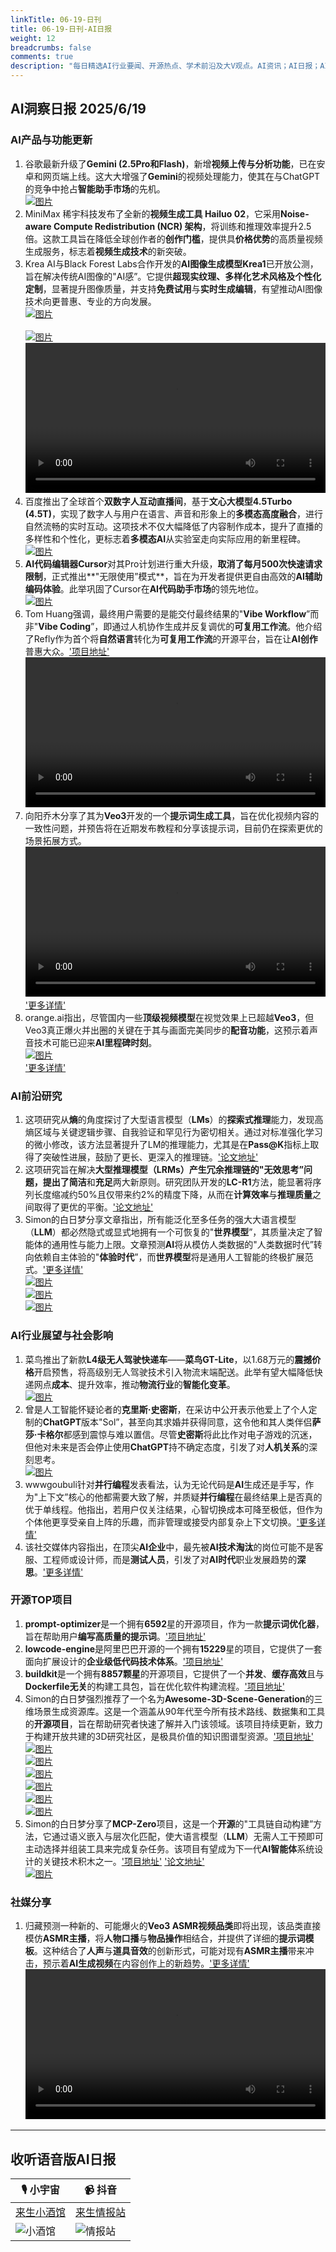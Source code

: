 ```yaml
---
linkTitle: 06-19-日刊
title: 06-19-日刊-AI日报
weight: 12
breadcrumbs: false
comments: true
description: "每日精选AI行业要闻、开源热点、学术前沿及大V观点。AI资讯；AI日报；AI知识库；AI教程；AI资讯日报；AI工具；AI Daily News 。1.  谷歌最新升级了**Gemini (2.5Pro和Flash)**，新增**视频上传与分析功能**，已在安卓和网页端上线。这大大增强了**Gemini**"
---
```


## AI洞察日报 2025/6/19

### **AI产品与功能更新**
1.  谷歌最新升级了**Gemini (2.5Pro和Flash)**，新增**视频上传与分析功能**，已在安卓和网页端上线。这大大增强了**Gemini**的视频处理能力，使其在与ChatGPT的竞争中抢占**智能助手市场**的先机。
    <br/> [![图片](https://autoproxy.justlikemaki.vip/?pp=https://pic.chinaz.com/picmap/202312070835429226_0.jpg)](https://autoproxy.justlikemaki.vip/?pp=https://pic.chinaz.com/picmap/202312070835429226_0.jpg) <br/>
2.  MiniMax 稀宇科技发布了全新的**视频生成工具 Hailuo 02**，它采用**Noise-aware Compute Redistribution (NCR) 架构**，将训练和推理效率提升2.5倍。这款工具旨在降低全球创作者的**创作门槛**，提供具**价格优势**的高质量视频生成服务，标志着**视频生成技术**的新突破。
3.  Krea AI与Black Forest Labs合作开发的**AI图像生成模型Krea1**已开放公测，旨在解决传统AI图像的"AI感”。它提供**超现实纹理、多样化艺术风格及个性化定制**，显著提升图像质量，并支持**免费试用**与**实时生成编辑**，有望推动AI图像技术向更普惠、专业的方向发展。 <br/> [![图片](https://autoproxy.justlikemaki.vip/?pp=https://pic.chinaz.com/2025/0618/6388584045390001178873097.png)](https://autoproxy.justlikemaki.vip/?pp=https://pic.chinaz.com/2025/0618/6388584045390001178873097.png) <br/> <br/> [![图片](https://autoproxy.justlikemaki.vip/?pp=https://pic.chinaz.com/2025/0618/6388584048069461376736744.png)](https://autoproxy.justlikemaki.vip/?pp=https://pic.chinaz.com/2025/0618/6388584048069461376736744.png) <br/> <video src="https://autoproxy.justlikemaki.vip/?pp=https://pic.chinaz.com/video/2025/0618/6388584050342967765042351.mp4" controls="controls" width="100%"></video>
4.  百度推出了全球首个**双数字人互动直播间**，基于**文心大模型4.5Turbo (4.5T)**，实现了数字人与用户在语言、声音和形象上的**多模态高度融合**，进行自然流畅的实时互动。这项技术不仅大幅降低了内容制作成本，提升了直播的多样性和个性化，更标志着**多模态AI**从实验室走向实际应用的新里程碑。 <br/> [![图片](https://autoproxy.justlikemaki.vip/?pp=https://pic.chinaz.com/picmap/202007162234282981_1.jpg)](https://autoproxy.justlikemaki.vip/?pp=https://pic.chinaz.com/picmap/202007162234282981_1.jpg) <br/>
5.  **AI代码编辑器Cursor**对其Pro计划进行重大升级，**取消了每月500次快速请求限制**，正式推出**"无限使用”模式**，旨在为开发者提供更自由高效的**AI辅助编码体验**。此举巩固了Cursor在**AI代码助手市场**的领先地位。 <br/> [![图片](https://autoproxy.justlikemaki.vip/?pp=https://pic.chinaz.com/2025/0618/6388583445641804235042708.png)](https://autoproxy.justlikemaki.vip/?pp=https://pic.chinaz.com/2025/0618/6388583445641804235042708.png) <br/>
6.  Tom Huang强调，最终用户需要的是能交付最终结果的"**Vibe Workflow**”而非"**Vibe Coding**”，即通过人机协作生成并反复调优的**可复用工作流**。他介绍了Refly作为首个将**自然语言**转化为**可复用工作流**的开源平台，旨在让**AI创作**普惠大众。['项目地址'](https://github.com/refly-ai/refly)
    <video src="https://video.twimg.com/amplify_video/1935227493088378884/vid/avc1/2352x1344/iAXQzjpugKV0tAh2.mp4?tag=21" controls="controls" width="100%"></video>
7.  向阳乔木分享了其为**Veo3**开发的一个**提示词生成工具**，旨在优化视频内容的一致性问题，并预告将在近期发布教程和分享该提示词，目前仍在探索更优的场景拓展方式。 <video src="https://video.twimg.com/amplify_video/1935147696849137664/vid/avc1/2560x1440/qLx_k-dN3gVxr38X.mp4?tag=21" controls="controls" width="100%"></video> ['更多详情'](https://x.com/vista8/status/1935148024491295224)
8.  orange.ai指出，尽管国内一些**顶级视频模型**在视觉效果上已超越**Veo3**，但Veo3真正爆火并出圈的关键在于其与画面完美同步的**配音功能**，这预示着声音技术可能已迎来**AI里程碑时刻**。 <br/> [![图片](https://pbs.twimg.com/media/GtrbzaTaQAQU9EV?format=jpg&name=orig)](https://pbs.twimg.com/media/GtrbzaTaQAQU9EV?format=jpg&name=orig) <br/> ['更多详情'](https://x.com/oran_ge/status/1935100679795925497)

### **AI前沿研究**
1.  这项研究从**熵**的角度探讨了大型语言模型（**LMs**）的**探索式推理**能力，发现高熵区域与关键逻辑步骤、自我验证和罕见行为密切相关。通过对标准强化学习的微小修改，该方法显著提升了LM的推理能力，尤其是在**Pass@K**指标上取得了突破性进展，鼓励了更长、更深入的推理链。['论文地址'](https://arxiv.org/abs/2506.14758)
2.  这项研究旨在解决**大型推理模型（LRMs）**产生冗余推理链的"**无效思考**”问题，提出了**简洁**和**充足**两大新原则。研究团队开发的**LC-R1**方法，能显著将序列长度缩减约50%且仅带来约2%的精度下降，从而在**计算效率**与**推理质量**之间取得了更优的平衡。['论文地址'](https://arxiv.org/abs/2506.14755)
3.  Simon的白日梦分享文章指出，所有能泛化至多任务的强大大语言模型（**LLM**）都必然隐式或显式地拥有一个可恢复的"**世界模型**”，其质量决定了智能体的通用性与能力上限。文章预测**AI**将从模仿人类数据的"人类数据时代”转向依赖自主体验的"**体验时代**”，而**世界模型**将是通用人工智能的终极扩展范式。['更多详情'](https://richardcsuwandi.github.io/blog/2025/agents-world-models/) <br/> [![图片](https://cdnv2.ruguoapp.com/FtK2gTPy1Teddtyb6kSvt8dz3B9kv3.png)](https://cdnv2.ruguoapp.com/FtK2gTPy1Teddtyb6kSvt8dz3B9kv3.png) <br/> [![图片](https://cdnv2.ruguoapp.com/FkaQmUJiidAj-khrmV1xD88mXunRv3.png)](https://cdnv2.ruguoapp.com/FkaQmUJiidAj-khrmV1xD88mXunRv3.png) <br/> [![图片](https://cdnv2.ruguoapp.com/Fs4O-gqjGsJ1-vZfaK4YV8teBfcxv3.png)](https://cdnv2.ruguoapp.com/Fs4O-gqjGsJ1-vZfaK4YV8teBfcxv3.png) <br/>

### **AI行业展望与社会影响**
1.  菜鸟推出了新款**L4级无人驾驶快递车**——**菜鸟GT-Lite**，以1.68万元的**震撼价格**开启预售，将高级别无人驾驶技术引入物流末端配送。此举有望大幅降低快递网点**成本**、提升效率，推动**物流行业**的**智能化变革**。
    <br/> [![图片](https://autoproxy.justlikemaki.vip/?pp=https://pic.chinaz.com/2025/0618/6388585497597510112731204.png)](https://autoproxy.justlikemaki.vip/?pp=https://pic.chinaz.com/2025/0618/6388585497597510112731204.png) <br/>
2.  曾是人工智能怀疑论者的**克里斯·史密斯**，在采访中公开表示他爱上了个人定制的**ChatGPT**版本"Sol”，甚至向其求婚并获得同意，这令他和其人类伴侣**萨莎·卡格尔**都感到震惊与难以置信。尽管**史密斯**将此比作对电子游戏的沉迷，但他对未来是否会停止使用**ChatGPT**持不确定态度，引发了对**人机关系**的深刻思考。
    <br/> [![图片](https://autoproxy.justlikemaki.vip/?pp=https://pic.chinaz.com/picmap/202311151629210844_2.jpg)](https://autoproxy.justlikemaki.vip/?pp=https://pic.chinaz.com/picmap/202311151629210844_2.jpg) <br/>
3.  wwwgoubuli针对**并行编程**发表看法，认为无论代码是**AI**生成还是手写，作为"上下文”核心的他都需要大致了解，并质疑**并行编程**在最终结果上是否真的优于单线程。他指出，若用户仅关注结果，心智切换成本可降至极低，但作为个体他更享受亲自上阵的乐趣，而非管理或接受内部复杂上下文切换。['更多详情'](https://x.com/wwwgoubuli/status/1935202365637812533)
4.  该社交媒体内容指出，在顶尖**AI企业**中，最先被**AI技术淘汰**的岗位可能不是客服、工程师或设计师，而是**测试人员**，引发了对**AI时代**职业发展趋势的**深思**。['更多详情'](https://x.com/undefined/status/1935029774281490532)

### **开源TOP项目**
1.  **prompt-optimizer**是一个拥有**6592**星的开源项目，作为一款**提示词优化器**，旨在帮助用户**编写高质量的提示词**。['项目地址'](https://github.com/linshenkx/prompt-optimizer)
2.  **lowcode-engine**是阿里巴巴开源的一个拥有**15229**星的项目，它提供了一套面向扩展设计的**企业级低代码技术体系**。['项目地址'](https://github.com/alibaba/lowcode-engine)
3.  **buildkit**是一个拥有**8857颗星**的开源项目，它提供了一个**并发**、**缓存高效**且与**Dockerfile无关**的构建工具包，旨在优化软件构建流程。['项目地址'](https://github.com/moby/buildkit)
4.  Simon的白日梦强烈推荐了一个名为**Awesome-3D-Scene-Generation**的三维场景生成资源库。这是一个涵盖从90年代至今所有技术路线、数据集和工具的**开源项目**，旨在帮助研究者快速了解并入门该领域。该项目持续更新，致力于构建开放共建的3D研究社区，是极具价值的知识图谱型资源。['项目地址'](https://github.com/hzxie/Awesome-3D-Scene-Generation) <br/> [![图片](https://cdnv2.ruguoapp.com/Fsygd9CMpRC3MvQFFsgIv8rIkrhSv3.png)](https://cdnv2.ruguoapp.com/Fsygd9CMpRC3MvQFFsgIv8rIkrhSv3.png) <br/> [![图片](https://cdnv2.ruguoapp.com/FtGyFkIx7ohaQLQvISOZ05L-9UHv3.png)](https://cdnv2.ruguoapp.com/FtGyFkIx7ohaQLQvISOZ05L-9UHv3.png) <br/> [![图片](https://cdnv2.ruguoapp.com/Fg2BhAs5S1xxTcACmMIULKftS6E-v3.png)](https://cdnv2.ruguoapp.com/Fg2BhAs5S1xxTcACmMIULKftS6E-v3.png) <br/> [![图片](https://cdnv2.ruguoapp.com/FvYQXTDXrQmYHXgKLduO36RCwzqvv3.png)](https://cdnv2.ruguoapp.com/FvYQXTDXrQmYHXgKLduO36RCwzqvv3.png) <br/> [![图片](https://cdnv2.ruguoapp.com/FoOAi8t0WRkkUc8hHHQ7bZZjImrAv3.png)](https://cdnv2.ruguoapp.com/FoOAi8t0WRkkUc8hHHQ7bZZjImrAv3.png) <br/> [![图片](https://cdnv2.ruguoapp.com/FrSs5JUXXkMqilJA5YN7CmmemJnRv3.png)](https://cdnv2.ruguoapp.com/FrSs5JUXXkMqilJA5YN7CmmemJnRv3.png) <br/>
5.  Simon的白日梦分享了**MCP-Zero**项目，这是一个**开源**的"工具链自动构建”方法，它通过语义嵌入与层次化匹配，使大语言模型（**LLM**）无需人工干预即可主动选择并组装工具来完成复杂任务。该项目有望成为下一代**AI智能体**系统设计的关键技术积木之一。['项目地址'](https://github.com/xfey/MCP-Zero) ['论文地址'](https://arxiv.org/abs/2506.01056) <br/> [![图片](https://cdnv2.ruguoapp.com/FsDuyhgVGVS_nPGRPn7pc8N5QheVv3.png)](https://cdnv2.ruguoapp.com/FsDuyhgVGVS_nPGRPn7pc8N5QheVv3.png) <br/>

### **社媒分享**
1.  归藏预测一种新的、可能爆火的**Veo3 ASMR视频品类**即将出现，该品类直接模仿**ASMR主播**，将**人物口播**与**物品操作**相结合，并提供了详细的**提示词模板**。这种结合了**人声**与**道具音效**的创新形式，可能对现有**ASMR主播**带来冲击，预示着**AI生成视频**在内容创作上的新趋势。['更多详情'](https://m.okjike.com/originalPosts/685228962d05f8d12ae502df)
    <video src="https://videocdnv2.ruguoapp.com/lkrK1NoiIWpcYNr3SsJuuHkKuDDS.mp4?sign=e1a65d27d0905ad88797542dde43534e&t=6852a9e5" controls="controls" width="100%"></video>

---

## **收听语音版AI日报**

| 🎙️ **小宇宙** | 📹 **抖音** |
| --- | --- |
| [来生小酒馆](https://www.xiaoyuzhoufm.com/podcast/683c62b7c1ca9cf575a5030e)  |   [来生情报站](https://www.douyin.com/user/MS4wLjABAAAAwpwqPQlu38sO38VyWgw9ZjDEnN4bMR5j8x111UxpseHR9DpB6-CveI5KRXOWuFwG)| 
| ![小酒馆](https://s1.imagehub.cc/images/2025/06/24/f959f7984e9163fc50d3941d79a7f262.md.png) | ![情报站](https://s1.imagehub.cc/images/2025/06/24/7fc30805eeb831e1e2baa3a240683ca3.md.png) |

    

